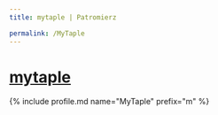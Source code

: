 ```yaml
---
title: mytaple | Patromierz

permalink: /MyTaple
---
```


# [mytaple](https://patronite.pl/MyTaple)

{% include profile.md name="MyTaple" prefix="m" %}
